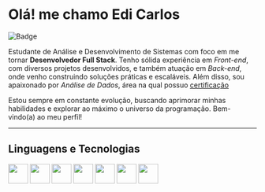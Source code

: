 # Olá! me chamo Edi Carlos

![Badge]([https://img.shields.io/badge/Desenvolvedor-blue](https://img.shields.io/badge/Software-developer-blue))

Estudante de Análise e Desenvolvimento de Sistemas com foco em me tornar **Desenvolvedor Full Stack**.
Tenho sólida experiência em *Front-end*, com diversos projetos desenvolvidos, e também atuação em *Back-end*, onde venho construindo soluções práticas e escaláveis. Além disso, sou apaixonado por *Análise de Dados*, área na qual possuo [certificação](https://www.linkedin.com/in/ediicarlos/details/certifications)

Estou sempre em constante evolução, buscando aprimorar minhas habilidades e explorar ao máximo o universo da programação. Bem-vindo(a) ao meu perfil!

---

## Linguagens e Tecnologias

<img src="https://cdn.jsdelivr.net/gh/devicons/devicon/icons/html5/html5-original.svg" width="40" height="40"/> <img src="https://cdn.jsdelivr.net/gh/devicons/devicon/icons/css3/css3-original.svg" width="40" height="40"/> <img src="https://cdn.jsdelivr.net/gh/devicons/devicon/icons/javascript/javascript-original.svg" width="40" height="40"/> <img src="https://cdn.jsdelivr.net/gh/devicons/devicon/icons/python/python-original.svg" width="40" height="40"/> <img src="https://cdn.jsdelivr.net/gh/devicons/devicon/icons/git/git-original.svg" width="40" height="40"/> <img src="https://cdn.jsdelivr.net/gh/devicons/devicon/icons/mysql/mysql-original.svg" width="40" height="40"/> <img src="https://cdn.jsdelivr.net/gh/devicons/devicon/icons/java/java-original.svg" width="40" height="40"/> 
